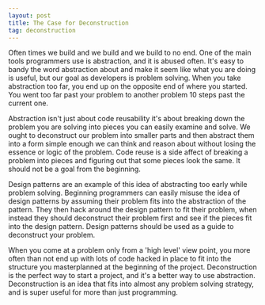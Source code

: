 ```yaml
---
layout: post
title: The Case for Deconstruction
tag: deconstruction
---
```

Often times we build and we build and we build to no end. One of the main tools programmers use is abstraction, and it is abused often. It's easy to bandy the word abstraction about and make it seem like what you are doing is useful, but our goal as developers is problem solving. When you take abstraction too far, you end up on the opposite end of where you started. You went too far past your problem to another problem 10 steps past the current one.

Abstraction isn't just about code reusability it's about breaking down the problem you are solving into pieces you can easily examine and solve. We ought to deconstruct our problem into smaller parts and then abstract them into a form simple enough we can think and reason about without losing the essence or logic of the problem. Code reuse is a side affect of breaking a problem into pieces and figuring out that some pieces look the same. It should not be a goal from the beginning. 

Design patterns are an example of this idea of abstracting too early while problem solving. Beginning programmers can easily misuse the idea of design patterns by assuming their problem fits into the abstraction of the pattern. They then hack around the design pattern to fit their problem, when instead they should deconstruct their problem first and see if the pieces fit into the design pattern. Design patterns should be used as a guide to deconstruct your problem.

When you come at a problem only from a 'high level' view point, you more often than not end up with lots of code hacked in place to fit into the structure you masterplanned at the beginning of the project. Deconstruction is the perfect way to start a project, and it's a better way to use abstraction. Deconstruction is an idea that fits into almost any problem solving strategy, and is super useful for more than just programming.   